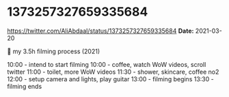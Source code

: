 # 1373257327659335684
https://twitter.com/AliAbdaal/status/1373257327659335684
**Date:** 2021-03-20

🚀 my 3.5h filming process (2021)

10:00 - intend to start filming
10:00 - coffee, watch WoW videos, scroll twitter
11:00 - toilet, more WoW videos
11:30 - shower, skincare, coffee no2
12:00 - setup camera and lights, play guitar 
13:00 - filming begins
13:30 - filming ends
